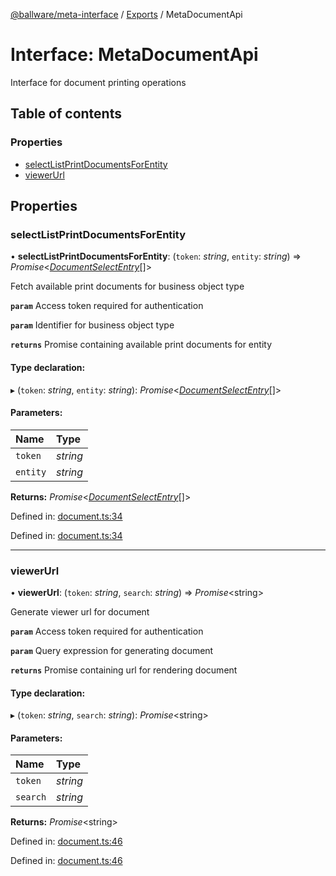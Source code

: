 [@ballware/meta-interface](../README.md) / [Exports](../modules.md) / MetaDocumentApi

# Interface: MetaDocumentApi

Interface for document printing operations

## Table of contents

### Properties

- [selectListPrintDocumentsForEntity](metadocumentapi.md#selectlistprintdocumentsforentity)
- [viewerUrl](metadocumentapi.md#viewerurl)

## Properties

### selectListPrintDocumentsForEntity

• **selectListPrintDocumentsForEntity**: (`token`: *string*, `entity`: *string*) => *Promise*<[*DocumentSelectEntry*](documentselectentry.md)[]\>

Fetch available print documents for business object type

**`param`** Access token required for authentication

**`param`** Identifier for business object type

**`returns`** Promise containing available print documents for entity

#### Type declaration:

▸ (`token`: *string*, `entity`: *string*): *Promise*<[*DocumentSelectEntry*](documentselectentry.md)[]\>

#### Parameters:

Name | Type |
:------ | :------ |
`token` | *string* |
`entity` | *string* |

**Returns:** *Promise*<[*DocumentSelectEntry*](documentselectentry.md)[]\>

Defined in: [document.ts:34](https://github.com/ballware/ballware-client/blob/88ab695/packages/meta-interface/src/document.ts#L34)

Defined in: [document.ts:34](https://github.com/ballware/ballware-client/blob/88ab695/packages/meta-interface/src/document.ts#L34)

___

### viewerUrl

• **viewerUrl**: (`token`: *string*, `search`: *string*) => *Promise*<string\>

Generate viewer url for document

**`param`** Access token required for authentication

**`param`** Query expression for generating document

**`returns`** Promise containing url for rendering document

#### Type declaration:

▸ (`token`: *string*, `search`: *string*): *Promise*<string\>

#### Parameters:

Name | Type |
:------ | :------ |
`token` | *string* |
`search` | *string* |

**Returns:** *Promise*<string\>

Defined in: [document.ts:46](https://github.com/ballware/ballware-client/blob/88ab695/packages/meta-interface/src/document.ts#L46)

Defined in: [document.ts:46](https://github.com/ballware/ballware-client/blob/88ab695/packages/meta-interface/src/document.ts#L46)

